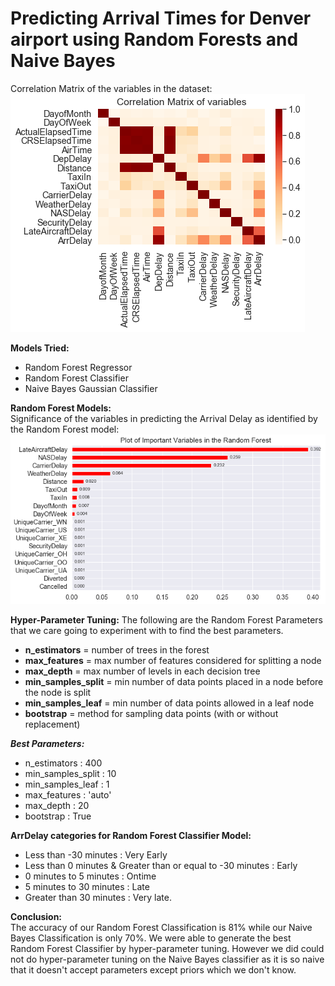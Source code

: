 # Predicting Arrival Times for Denver airport using Random Forests and Naive Bayes
Correlation Matrix of the variables in the dataset:  
![Correlation Matrix](Correlation_Matrix.png)

__Models Tried:__
* Random Forest Regressor
* Random Forest Classifier
* Naive Bayes Gaussian Classifier

__Random Forest Models:__  
Significance of the variables in predicting the Arrival Delay as identified by the Random Forest model:  
![Important Variables](Important_Variables.png)

__Hyper-Parameter Tuning:__
The following are the Random Forest Parameters that we care going to experiment with to find the best parameters.
* __n_estimators__ = number of trees in the forest 
* __max_features__ = max number of features considered for splitting a node 
* __max_depth__ = max number of levels in each decision tree 
* __min_samples_split__ = min number of data points placed in a node before the node is split 
* __min_samples_leaf__ = min number of data points allowed in a leaf node 
* __bootstrap__ = method for sampling data points (with or without replacement) 

__***Best Parameters:***__
* n_estimators : 400
* min_samples_split : 10
* min_samples_leaf : 1
* max_features : 'auto'
* max_depth : 20
* bootstrap : True
 
__ArrDelay categories for Random Forest Classifier Model:__
* Less than -30 minutes : Very Early
* Less than 0 minutes & Greater than or equal to -30 minutes : Early
* 0 minutes to 5 minutes : Ontime
* 5 minutes to 30 minutes : Late
* Greater than 30 minutes : Very late.

__Conclusion:__  
The accuracy of our Random Forest Classification is 81% while our Naive Bayes Classification is only 70%. We were able to generate the best Random Forest Classifier by hyper-parameter tuning. However we did could not do hyper-parameter tuning on the Naive Bayes classifier as it is so naive that it doesn't accept parameters except priors which we don't know.
